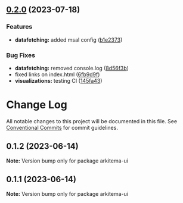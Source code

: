 ## [0.2.0](https://github.com/Arkitema/arkitema-ui/compare/v0.1.3...v0.2.0) (2023-07-18)


### Features

* **datafetching:** added msal config ([b1e2373](https://github.com/Arkitema/arkitema-ui/commit/b1e23733df15f2809dc3dfe3e8ce95f69a3d90cf))


### Bug Fixes

* **datafetching:** removed console.log ([8d56f3b](https://github.com/Arkitema/arkitema-ui/commit/8d56f3b58b95bab709124f4fa7013fbf10852b81))
* fixed links on index.html ([6fb9d9f](https://github.com/Arkitema/arkitema-ui/commit/6fb9d9f38026ea2e9ad94b545ecec6a0709f9e89))
* **visualizations:** testing CI ([145fa43](https://github.com/Arkitema/arkitema-ui/commit/145fa43be6f3464d7111395f8337f2363ac908b1))

# Change Log

All notable changes to this project will be documented in this file.
See [Conventional Commits](https://conventionalcommits.org) for commit guidelines.

## 0.1.2 (2023-06-14)

**Note:** Version bump only for package arkitema-ui

## 0.1.1 (2023-06-14)

**Note:** Version bump only for package arkitema-ui
